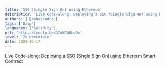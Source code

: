 ```yaml
---
title: 'SSO (Single Sign On) using Ethereum'
description: 'Live Code-along: Deploying a SSO (Single Sign On) using Ethereum Smart Contract'
authors: ['@rahatcodes']
tags: ['Dapp']
languages: ['Solidity']
url: 'https://youtu.be/D7oWCWNbeOs'
level: 'Intermediate'
date: 2021-10-17
---
```


Live Code-along: Deploying a SSO (Single Sign On) using Ethereum Smart Contract